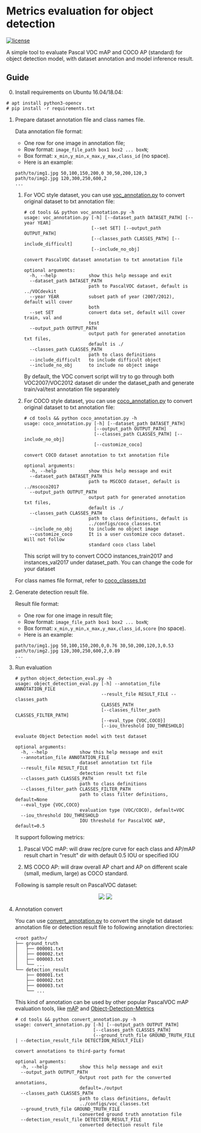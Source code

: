 # Metrics evaluation for object detection

[![license](https://img.shields.io/github/license/mashape/apistatus.svg)](LICENSE)

A simple tool to evaluate Pascal VOC mAP and COCO AP (standard) for object detection model, with dataset annotation and model inference result.

## Guide

0. Install requirements on Ubuntu 16.04/18.04:

```
# apt install python3-opencv
# pip install -r requirements.txt
```

1. Prepare dataset annotation file and class names file.

    Data annotation file format:
    * One row for one image in annotation file;
    * Row format: `image_file_path box1 box2 ... boxN`;
    * Box format: `x_min,y_min,x_max,y_max,class_id` (no space).
    * Here is an example:
    ```
    path/to/img1.jpg 50,100,150,200,0 30,50,200,120,3
    path/to/img2.jpg 120,300,250,600,2
    ...
    ```
    1. For VOC style dataset, you can use [voc_annotation.py](https://github.com/david8862/Object-Detection-Evaluation/blob/master/tools/voc_annotation.py) to convert original dataset to txt annotation file:
       ```
       # cd tools && python voc_annotation.py -h
       usage: voc_annotation.py [-h] [--dataset_path DATASET_PATH] [--year YEAR]
                                [--set SET] [--output_path OUTPUT_PATH]
                                [--classes_path CLASSES_PATH] [--include_difficult]
                                [--include_no_obj]

       convert PascalVOC dataset annotation to txt annotation file

       optional arguments:
         -h, --help            show this help message and exit
         --dataset_path DATASET_PATH
                               path to PascalVOC dataset, default is ../VOCdevkit
         --year YEAR           subset path of year (2007/2012), default will cover
                               both
         --set SET             convert data set, default will cover train, val and
                               test
         --output_path OUTPUT_PATH
                               output path for generated annotation txt files,
                               default is ./
         --classes_path CLASSES_PATH
                               path to class definitions
         --include_difficult   to include difficult object
         --include_no_obj      to include no object image
       ```
       By default, the VOC convert script will try to go through both VOC2007/VOC2012 dataset dir under the dataset_path and generate train/val/test annotation file separately


    2. For COCO style dataset, you can use [coco_annotation.py](https://github.com/david8862/Object-Detection-Evaluation/blob/master/tools/coco_annotation.py) to convert original dataset to txt annotation file:
       ```
       # cd tools && python coco_annotation.py -h
       usage: coco_annotation.py [-h] [--dataset_path DATASET_PATH]
                                 [--output_path OUTPUT_PATH]
                                 [--classes_path CLASSES_PATH] [--include_no_obj]
                                 [--customize_coco]

       convert COCO dataset annotation to txt annotation file

       optional arguments:
         -h, --help            show this help message and exit
         --dataset_path DATASET_PATH
                               path to MSCOCO dataset, default is ../mscoco2017
         --output_path OUTPUT_PATH
                               output path for generated annotation txt files,
                               default is ./
         --classes_path CLASSES_PATH
                               path to class definitions, default is
                               ../configs/coco_classes.txt
         --include_no_obj      to include no object image
         --customize_coco      It is a user customize coco dataset. Will not follow
                               standard coco class label
       ```
       This script will try to convert COCO instances_train2017 and instances_val2017 under dataset_path. You can change the code for your dataset

   For class names file format, refer to  [coco_classes.txt](https://github.com/david8862/Object-Detection-Evaluation/blob/master/configs/coco_classes.txt)

2. Generate detection result file.

    Result file format:
    * One row for one image in result file;
    * Row format: `image_file_path box1 box2 ... boxN`;
    * Box format: `x_min,y_min,x_max,y_max,class_id,score` (no space).
    * Here is an example:
    ```
    path/to/img1.jpg 50,100,150,200,0,0.76 30,50,200,120,3,0.53
    path/to/img2.jpg 120,300,250,600,2,0.89
    ...
    ```

3. Run evaluation

    ```
    # python object_detection_eval.py -h
    usage: object_detection_eval.py [-h] --annotation_file ANNOTATION_FILE
                                    --result_file RESULT_FILE --classes_path
                                    CLASSES_PATH
                                    [--classes_filter_path CLASSES_FILTER_PATH]
                                    [--eval_type {VOC,COCO}]
                                    [--iou_threshold IOU_THRESHOLD]

    evaluate Object Detection model with test dataset

    optional arguments:
      -h, --help            show this help message and exit
      --annotation_file ANNOTATION_FILE
                            dataset annotation txt file
      --result_file RESULT_FILE
                            detection result txt file
      --classes_path CLASSES_PATH
                            path to class definitions
      --classes_filter_path CLASSES_FILTER_PATH
                            path to class filter definitions, default=None
      --eval_type {VOC,COCO}
                            evaluation type (VOC/COCO), default=VOC
      --iou_threshold IOU_THRESHOLD
                            IOU threshold for PascalVOC mAP, default=0.5
    ```

    It support following metrics:

    1. Pascal VOC mAP: will draw rec/pre curve for each class and AP/mAP result chart in "result" dir with default 0.5 IOU or specified IOU

    2. MS COCO AP: will draw overall AP chart and AP on different scale (small, medium, large) as COCO standard.

    Following is sample result on PascalVOC dataset:
    <p align="center">
      <img src="assets/mAP.jpg">
      <img src="assets/COCO_AP.jpg">
    </p>


4. Annotation convert

    You can use [convert_annotation.py](https://github.com/david8862/Object-Detection-Evaluation/blob/master/tools/convert_annotation.py) to convert the single txt dataset annotation file or detection result file to following annotation directories:

    ```
    <root path>/
    ├── ground_truth
    │   ├── 000001.txt
    │   ├── 000002.txt
    │   ├── 000003.txt
    │   └── ...
    └── detection_result
        ├── 000001.txt
        ├── 000002.txt
        ├── 000003.txt
        └── ...
    ```

    This kind of annotation can be used by other popular PascalVOC mAP evaluation tools, like [mAP](https://github.com/Cartucho/mAP) and [Object-Detection-Metrics](https://github.com/rafaelpadilla/Object-Detection-Metrics)

    ```
    # cd tools && python convert_annotation.py -h
    usage: convert_annotation.py [-h] [--output_path OUTPUT_PATH]
                                 [--classes_path CLASSES_PATH]
                                 (--ground_truth_file GROUND_TRUTH_FILE | --detection_result_file DETECTION_RESULT_FILE)

    convert annotations to third-party format

    optional arguments:
      -h, --help            show this help message and exit
      --output_path OUTPUT_PATH
                            Output root path for the converted annotations,
                            default=./output
      --classes_path CLASSES_PATH
                            path to class definitions, default
                            ../configs/voc_classes.txt
      --ground_truth_file GROUND_TRUTH_FILE
                            converted ground truth annotation file
      --detection_result_file DETECTION_RESULT_FILE
                            converted detection result file
    ```
